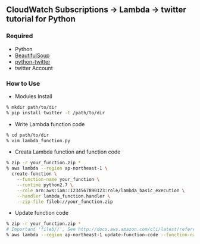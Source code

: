## CloudWatch Subscriptions -> Lambda -> twitter tutorial for Python

### Required

- Python
- [BeautifulSoup]()
- [python-twitter]()
- twitter Account

### How to Use

- Modules Install

```sh
% mkdir path/to/dir
% pip install twitter -t /path/to/dir
```

- Write Lambda function code

```sh
% cd path/to/dir
% vim lambda_function.py
```

- Creata Lambda function and function code

```sh
% zip -r your_function.zip *
% aws lambda --region ap-northeast-1 \
  create-function \
    --function-name your_function \
    --runtime python2.7 \
    --role arn:aws:iam::1234567890123:role/lambda_basic_execution \
    --handler lambda_function.handler \
    --zip-file fileb://your_function.zip
```

- Update function code

```sh
% zip -r your_function.zip * 
# Important 'fileb//', See http://docs.aws.amazon.com/cli/latest/reference/lambda/update-function-code.html.
% aws lambda --region ap-northeast-1 update-function-code --function-name your_function --zip-file fileb://your_function.zip
```
